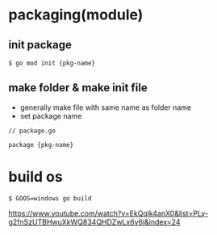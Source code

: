 # packaging(module)

## init package
```
$ go mod init {pkg-name}
```
## make folder & make init file
- generally make file with same name as folder name
- set package name
```
// package.go

package {pkg-name}
```

# build os
```
$ GOOS=windows go build
```

https://www.youtube.com/watch?v=EkQqlk4anX0&list=PLy-g2fnSzUTBHwuXkWQ834QHDZwLx6v6j&index=24